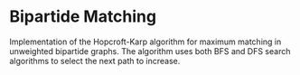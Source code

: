# Bipartide Matching #

Implementation of the Hopcroft-Karp algorithm for maximum matching in unweighted bipartide graphs. 
The algorithm uses both BFS and DFS search algorithms to select the next path to increase.

